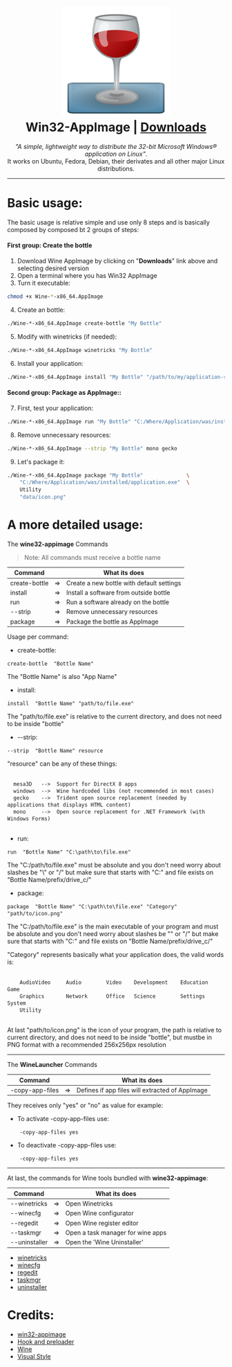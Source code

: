 <h1 align="center">
  <img src="data/Wine.png"></img>
  <br />
  Win32-AppImage | <a href="https://github.com/sudo-give-me-coffee/wine-appimage/releases/tag/continuous">Downloads</a>
</h1>

<p align="center"><i>"A simple, lightweight way to distribute the 32-bit Microsoft Windows® application on Linux"</i>.<br> It works on Ubuntu, Fedora, Debian, their derivates and all other major Linux
distributions.</p>

<hr>

# Basic usage:

The basic usage is relative simple and use only 8 steps and is basically composed by composed bt 2 groups of steps:

#### First group: Create the bottle

1. Download Wine AppImage by clicking on "**Downloads**" link above and selecting desired version
2. Open a terminal where you has Win32 AppImage
3. Turn it executable:
```bash 
chmod +x Wine-*-x86_64.AppImage
```
4. Create an bottle:
```bash 
./Wine-*-x86_64.AppImage create-bottle "My Bottle"
```

5. Modify with winetricks (if needed):
```bash 
./Wine-*-x86_64.AppImage winetricks "My Bottle"
```

6. Install your application:
```bash 
./Wine-*-x86_64.AppImage install "My Bottle" "/path/to/my/application-setup.exe"
```

#### Second group: Package as AppImage::

7. First, test your application:

```bash 
./Wine-*-x86_64.AppImage run "My Bottle" "C:/Where/Application/was/installed/application.exe"
```
8. Remove unnecessary resources:

```bash 
./Wine-*-x86_64.AppImage --strip "My Bottle" mono gecko
```

9.  Let's package it:
```bash 
./Wine-*-x86_64.AppImage package "My Bottle"              \
    "C:/Where/Application/was/installed/application.exe"  \
    Utility
    "data/icon.png"
```

# A more detailed usage:
The **wine32-appimage** Commands

> Note: All commands must receive a bottle name


| Command         |    | What its does                                   |
|-----------------|----|-------------------------------------------------|
| create-bottle   | => | Create a new bottle with default settings       |
| install         | => | Install a software from outside bottle          |
| run             | => | Run a software already on the bottle            |
| --strip         | => | Remove unnecessary resources                    |
| package         | => | Package the bottle as AppImage                  |

Usage per command:

* create-bottle:
```
create-bottle  "Bottle Name"
```
The "Bottle Name" is also "App Name"

* install:
```
install  "Bottle Name" "path/to/file.exe"
```
The "path/to/file.exe" is relative to the current directory, and does not need to be inside  "bottle"

* --strip:
```
--strip  "Bottle Name" resource
```
"resource" can be any of these things:

```
 
  mesa3D   -->  Support for DirectX 8 apps
  windows  -->  Wine hardcoded libs (not recommended in most cases)
  gecko    -->  Trident open source replacement (needed by applications that displays HTML content)
  mono     -->  Open source replacement for .NET Framework (with Windows Forms)
  
```

* run:
```
run  "Bottle Name" "C:\path\to\file.exe"
```
The "C:/path/to/file.exe" must be absolute and you don't need worry about slashes be "\\" or "/" but make sure that starts with "C:" and file exists on "Bottle Name/prefix/drive_c/"

* package:
```
package  "Bottle Name" "C:\path\to\file.exe" "Category" "path/to/icon.png"
```
The "C:/path/to/file.exe" is the main executable of your program and must be absolute and you don't need worry about slashes be "\" or "/" but make sure that starts with "C:" and file exists on "Bottle Name/prefix/drive_c/"

"Category" represents basically what your application does, the valid words is:

```
 
    AudioVideo     Audio        Video    Development    Education    Game
    Graphics       Network      Office   Science        Settings     System
    Utility
 
```
At last "path/to/icon.png" is the icon of your program, the path is relative to current directory, and does not need to be inside  "bottle", but mustbe in PNG format with a recommended 256x256px resolution

<hr>

The **WineLauncher** Commands

| Command         |    | What its does                                   |
|-----------------|----|-------------------------------------------------|
| -copy-app-files | => | Defines if app files will extracted of AppImage |

They receives only "yes" or "no" as value for example:

* To activate -copy-app-files use:
```
    -copy-app-files yes
```

* To deactivate -copy-app-files use:
```
    -copy-app-files yes
```

<hr>

At last, the commands for Wine tools bundled with **wine32-appimage**:


| Command         |    | What its does                                   |
|-----------------|----|-------------------------------------------------|
| --winetricks    | => | Open Winetricks                                 |
| --winecfg       | => | Open Wine configurator                          |
| --regedit       | => | Open Wine register editor                       |
| --taskmgr       | => | Open a task manager for wine apps               |
| --uninstaller   | => | Open the 'Wine Uninstaller'                     |

* [winetricks](https://wiki.winehq.org/Winetricks)
* [winecfg](https://wiki.winehq.org/Winecfg)
* [regedit](https://wiki.winehq.org/Regedit)
* [taskmgr](https://wiki.winehq.org/Taskmgr)
* [uninstaller](https://wiki.winehq.org/Uninstaller)

# Credits:
* [win32-appimage](LICENSE.md)
* [Hook and preloader](https://github.com/Hackerl)
* [Wine](https://www.winehq.org/)
* [Visual Style](https://www.deviantart.com/lassekongo83/art/Kupo-Finale-for-XP-107950198)

